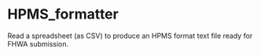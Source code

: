 # HPMS_formatter
Read a spreadsheet (as CSV) to produce an HPMS format text file ready for FHWA submission.
